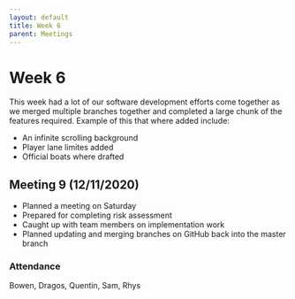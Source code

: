 ```yaml
---
layout: default
title: Week 6
parent: Meetings
---
```


# Week 6

This week had a lot of our software development efforts come together as we merged multiple branches together and completed a large chunk of the features required. Example of this that where added include:
* An infinite scrolling background
* Player lane limites added
* Official boats where drafted

## Meeting 9 (12/11/2020)

* Planned a meeting on Saturday
* Prepared for completing risk assessment
* Caught up with team members on implementation work
* Planned updating and merging branches on GitHub back into the master branch

### Attendance

Bowen, Dragos, Quentin, Sam, Rhys


